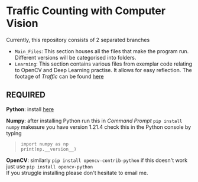 # Traffic Counting with Computer Vision
Currently, this repository consists of 2 separated branches
- `Main_Files`: This section houses all the files that make the program run. Different versions will be categorised into folders.
- `Learning`: This section contains various files from exemplar code relating to OpenCV and Deep Learning practise. It allows for easy reflection.
The footage of _Traffic_ can be found [here](https://drive.google.com/drive/folders/1VTXwcydJPd81ZAMDuM_sng3yKgEDluhB?usp=sharing)

## REQUIRED
**Python**: install [here](https://www.python.org/downloads/)

**Numpy**: after installing Python run this in _Command Prompt_ `pip install numpy` makesure you have version 1.21.4 check this in the Python console by typing

> `import numpy as np`<br/>
> `print(np.__version__)`

**OpenCV**: similarly `pip install opencv-contrib-python` if this doesn't work just use `pip install opencv-python`<br/>
If you struggle installing please don't hesitate to email me.

